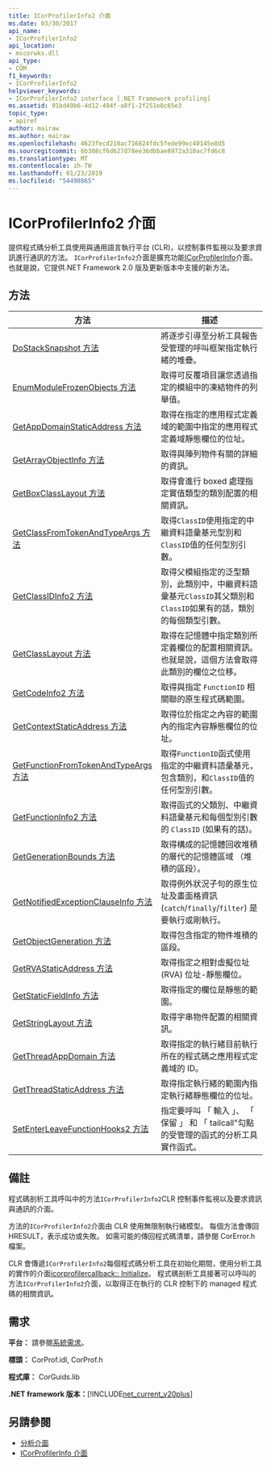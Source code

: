 ```yaml
---
title: ICorProfilerInfo2 介面
ms.date: 03/30/2017
api_name:
- ICorProfilerInfo2
api_location:
- mscorwks.dll
api_type:
- COM
f1_keywords:
- ICorProfilerInfo2
helpviewer_keywords:
- ICorProfilerInfo2 interface [.NET Framework profiling]
ms.assetid: 91bd49b6-4d12-494f-a8f1-2f251e8c65e3
topic_type:
- apiref
author: mairaw
ms.author: mairaw
ms.openlocfilehash: 4623fecd210ac716824fdc5fede99ec40145e8d5
ms.sourcegitcommit: 6b308cf6d627d78ee36dbbae8972a310ac7fd6c8
ms.translationtype: MT
ms.contentlocale: zh-TW
ms.lasthandoff: 01/23/2019
ms.locfileid: "54498865"
---
```

# <a name="icorprofilerinfo2-interface"></a>ICorProfilerInfo2 介面
提供程式碼分析工具使用與通用語言執行平台 (CLR)，以控制事件監視以及要求資訊進行通訊的方法。 `ICorProfilerInfo2`介面是擴充功能[ICorProfilerInfo](../../../../docs/framework/unmanaged-api/profiling/icorprofilerinfo-interface.md)介面。 也就是說，它提供.NET Framework 2.0 版及更新版本中支援的新方法。  
  
## <a name="methods"></a>方法  
  
|方法|描述|  
|------------|-----------------|  
|[DoStackSnapshot 方法](../../../../docs/framework/unmanaged-api/profiling/icorprofilerinfo2-dostacksnapshot-method.md)|將逐步引導至分析工具報告受管理的呼叫框架指定執行緒的堆疊。|  
|[EnumModuleFrozenObjects 方法](../../../../docs/framework/unmanaged-api/profiling/icorprofilerinfo2-enummodulefrozenobjects-method.md)|取得可反覆項目讓您透過指定的模組中的凍結物件的列舉值。|  
|[GetAppDomainStaticAddress 方法](../../../../docs/framework/unmanaged-api/profiling/icorprofilerinfo2-getappdomainstaticaddress-method.md)|取得在指定的應用程式定義域的範圍中指定的應用程式定義域靜態欄位的位址。|  
|[GetArrayObjectInfo 方法](../../../../docs/framework/unmanaged-api/profiling/icorprofilerinfo2-getarrayobjectinfo-method.md)|取得與陣列物件有關的詳細的資訊。|  
|[GetBoxClassLayout 方法](../../../../docs/framework/unmanaged-api/profiling/icorprofilerinfo2-getboxclasslayout-method.md)|取得會進行 boxed 處理指定實值類型的類別配置的相關資訊。|  
|[GetClassFromTokenAndTypeArgs 方法](../../../../docs/framework/unmanaged-api/profiling/icorprofilerinfo2-getclassfromtokenandtypeargs-method.md)|取得`ClassID`使用指定的中繼資料語彙基元型別和`ClassID`值的任何型別引數。|  
|[GetClassIDInfo2 方法](../../../../docs/framework/unmanaged-api/profiling/icorprofilerinfo2-getclassidinfo2-method.md)|取得父模組指定的泛型類別，此類別中，中繼資料語彙基元`ClassID`其父類別和`ClassID`如果有的話，類別的每個類型引數。|  
|[GetClassLayout 方法](../../../../docs/framework/unmanaged-api/profiling/icorprofilerinfo2-getclasslayout-method.md)|取得在記憶體中指定類別所定義欄位的配置相關資訊。 也就是說，這個方法會取得此類別的欄位之位移。|  
|[GetCodeInfo2 方法](../../../../docs/framework/unmanaged-api/profiling/icorprofilerinfo2-getcodeinfo2-method.md)|取得與指定 `FunctionID` 相關聯的原生程式碼範圍。|  
|[GetContextStaticAddress 方法](../../../../docs/framework/unmanaged-api/profiling/icorprofilerinfo2-getcontextstaticaddress-method.md)|取得位於指定之內容的範圍內的指定內容靜態欄位的位址。|  
|[GetFunctionFromTokenAndTypeArgs 方法](../../../../docs/framework/unmanaged-api/profiling/icorprofilerinfo2-getfunctionfromtokenandtypeargs-method.md)|取得`FunctionID`函式使用指定的中繼資料語彙基元，包含類別，和`ClassID`值的任何型別引數。|  
|[GetFunctionInfo2 方法](../../../../docs/framework/unmanaged-api/profiling/icorprofilerinfo2-getfunctioninfo2-method.md)|取得函式的父類別、中繼資料語彙基元和每個型別引數的 `ClassID` (如果有的話)。|  
|[GetGenerationBounds 方法](../../../../docs/framework/unmanaged-api/profiling/icorprofilerinfo2-getgenerationbounds-method.md)|取得構成的記憶體回收堆積的層代的記憶體區域 （堆積的區段）。|  
|[GetNotifiedExceptionClauseInfo 方法](../../../../docs/framework/unmanaged-api/profiling/icorprofilerinfo2-getnotifiedexceptionclauseinfo-method.md)|取得例外狀況子句的原生位址及畫面格資訊 (`catch`/`finally`/`filter`) 是要執行或剛執行。|  
|[GetObjectGeneration 方法](../../../../docs/framework/unmanaged-api/profiling/icorprofilerinfo2-getobjectgeneration-method.md)|取得包含指定的物件堆積的區段。|  
|[GetRVAStaticAddress 方法](../../../../docs/framework/unmanaged-api/profiling/icorprofilerinfo2-getrvastaticaddress-method.md)|取得指定之相對虛擬位址 (RVA) 位址-靜態欄位。|  
|[GetStaticFieldInfo 方法](../../../../docs/framework/unmanaged-api/profiling/icorprofilerinfo2-getstaticfieldinfo-method.md)|取得指定的欄位是靜態的範圍。|  
|[GetStringLayout 方法](../../../../docs/framework/unmanaged-api/profiling/icorprofilerinfo2-getstringlayout-method.md)|取得字串物件配置的相關資訊。|  
|[GetThreadAppDomain 方法](../../../../docs/framework/unmanaged-api/profiling/icorprofilerinfo2-getthreadappdomain-method.md)|取得指定的執行緒目前執行所在的程式碼之應用程式定義域的 ID。|  
|[GetThreadStaticAddress 方法](../../../../docs/framework/unmanaged-api/profiling/icorprofilerinfo2-getthreadstaticaddress-method.md)|取得指定執行緒的範圍內指定執行緒靜態欄位的位址。|  
|[SetEnterLeaveFunctionHooks2 方法](../../../../docs/framework/unmanaged-api/profiling/icorprofilerinfo2-setenterleavefunctionhooks2-method.md)|指定要呼叫 「 輸入 」、 「 保留 」 和 「 tailcall"勾點的受管理的函式的分析工具實作函式。|  
  
## <a name="remarks"></a>備註  
 程式碼剖析工具呼叫中的方法`ICorProfilerInfo2`CLR 控制事件監視以及要求資訊與通訊的介面。  
  
 方法的`ICorProfilerInfo2`介面由 CLR 使用無限制執行緒模型。 每個方法會傳回 HRESULT，表示成功或失敗。 如需可能的傳回程式碼清單，請參閱 CorError.h 檔案。  
  
 CLR 會傳遞`ICorProfilerInfo2`每個程式碼分析工具在初始化期間，使用分析工具的實作的介面[icorprofilercallback:: Initialize](../../../../docs/framework/unmanaged-api/profiling/icorprofilercallback-initialize-method.md)。 程式碼剖析工具接著可以呼叫的方法`ICorProfilerInfo2`介面，以取得正在執行的 CLR 控制下的 managed 程式碼的相關資訊。  
  
## <a name="requirements"></a>需求  
 **平台：** 請參閱[系統需求](../../../../docs/framework/get-started/system-requirements.md)。  
  
 **標頭：** CorProf.idl, CorProf.h  
  
 **程式庫：** CorGuids.lib  
  
 **.NET framework 版本：**[!INCLUDE[net_current_v20plus](../../../../includes/net-current-v20plus-md.md)]  
  
## <a name="see-also"></a>另請參閱
- [分析介面](../../../../docs/framework/unmanaged-api/profiling/profiling-interfaces.md)
- [ICorProfilerInfo 介面](../../../../docs/framework/unmanaged-api/profiling/icorprofilerinfo-interface.md)
